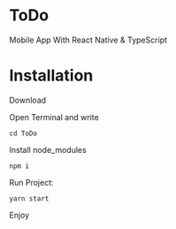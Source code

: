 # ToDo
Mobile App With React Native & TypeScript


# Installation

  Download
  
  Open Terminal and write
  
    cd ToDo
 
  Install node_modules
  
  
    npm i
  
  
  Run Project:
  
  
    yarn start

  Enjoy
